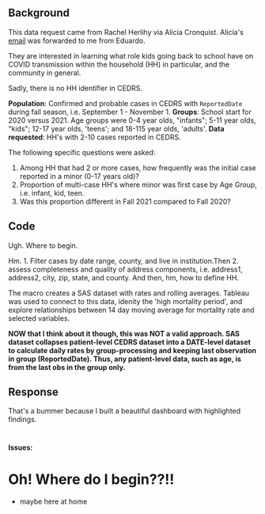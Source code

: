 ## Background 
This data request came from Rachel Herlihy via Alicia Cronquist. Alicia's [email](Documents/Email_request_111021.pdf) was forwarded to me from Eduardo. 

They are interested in learning what role kids going back to school have on COVID transmission within the household (HH) in particular, and the community in general. 



Sadly, there is no HH identifier in CEDRS. 

**Population**:  Confirmed and probable cases in CEDRS with `ReportedDate` during fall season, i.e. September 1 - November 1.  **Groups**: School start for 2020 versus 2021. Age groups were 0-4 year olds, "infants"; 5-11 year olds, "kids"; 12-17 year olds, 'teens'; and 18-115 year olds, 'adults'.  **Data requested**: HH's with 2-10 cases reported in CEDRS. 

The following specific questions were asked:
1. Among HH that had 2 or more cases, how frequently was the initial case reported in a minor (0-17 years old)?
2. Proportion of multi-case HH's where minor was first case by Age Group, i.e. infant, kid, teen.
3. Was this proportion different in Fall 2021 compared to Fall 2020? 

## Code
Ugh. Where to begin.

Hm. 1. Filter cases by date range, county, and live in institution.Then 2. assess completeness and quality of address components, i.e. address1, address2, city, zip, state, and county.
And then, hm, how to define HH.



The macro creates a SAS dataset with rates and rolling averages. Tableau was used to connect to this data, idenity the 'high mortality period', and explore relationships between 14 day moving average for mortality rate and selected variables. 

**NOW that I think about it though, this was NOT a valid approach. SAS dataset collapses patient-level CEDRS dataset into a DATE-level dataset to calculate daily rates by group-processing and keeping last observation in group (ReportedDate). Thus, any patient-level data, such as age, is from the last obs in the group only.**

## Response
That's a bummer because I built a beautiful dashboard with highlighted findings.


#
**Issues:**
# Oh! Where do I begin??!! 
* maybe here at home

